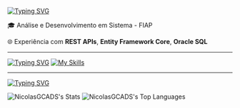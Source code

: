 [![Typing SVG](https://readme-typing-svg.demolab.com?font=Fira+Code&pause=1000&width=435&lines=My+Name+is+Nicolas)](https://git.io/typing-svg)

🎓 Análise e Desenvolvimento em Sistema - FIAP 

🌐 Experiência com **REST APIs**, **Entity Framework Core**, **Oracle SQL**

---

[![Typing SVG](https://readme-typing-svg.demolab.com?font=Fira+Code&pause=1000&color=F70000&width=435&lines=My+Languages)](https://git.io/typing-svg)
[![My Skills](https://skillicons.dev/icons?i=java,cpp,nodejs,figma,css,dotnet,git,gradle,html,js,maven,nextjs,npm,py,linux,spring,ts,windows&theme=dark&perline=5)](https://skillicons.dev)

---

[![Typing SVG](https://readme-typing-svg.demolab.com?font=Fira+Code&pause=1000&color=BC00F7&width=435&lines=Tools)](https://git.io/typing-svg)


![NicolasGCADS's Stats](https://github-readme-stats.vercel.app/api?username=NicolasGCADS&theme=dracula&show_icons=true&hide_border=true&count_private=true)
![NicolasGCADS's Top Languages](https://github-readme-stats.vercel.app/api/top-langs/?username=NicolasGCADS&theme=dracula&show_icons=true&hide_border=true&layout=compact)

